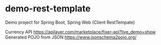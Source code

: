 # demo-rest-template
Demo project for Spring Boot, Spring Web (Client RestTempate)

Currency API https://apilayer.com/marketplace/fixer-api?live_demo=show
Generated POJO from JSON https://www.jsonschema2pojo.org/